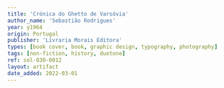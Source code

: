 ```yaml
---
title: 'Crónica do Ghetto de Varsóvia'
author_name: 'Sebastião Rodrigues'
year: y1964
origin: Portugal
publisher: 'Livraria Morais Editora'
types: [book cover, book, graphic design, typography, photography]
tags: [non-fiction, history, duotone]
ref: sol-030-0012
layout: artifact
date_added: 2022-03-01
---
```

